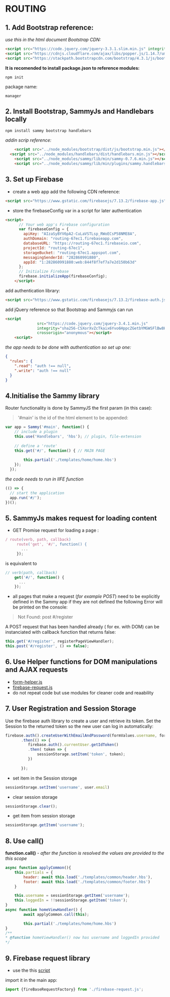 # ROUTING

## 1. Add Bootstrap reference:
*use this in the html document Bootstrap CDN:*
```html
<script src="https://code.jquery.com/jquery-3.3.1.slim.min.js" integrity="sha384-q8i/X+965DzO0rT7abK41JStQIAqVgRVzpbzo5smXKp4YfRvH+8abtTE1Pi6jizo" crossorigin="anonymous"></script>
<script src="https://cdnjs.cloudflare.com/ajax/libs/popper.js/1.14.7/umd/popper.min.js" integrity="sha384-UO2eT0CpHqdSJQ6hJty5KVphtPhzWj9WO1clHTMGa3JDZwrnQq4sF86dIHNDz0W1" crossorigin="anonymous"></script>
<script src="https://stackpath.bootstrapcdn.com/bootstrap/4.3.1/js/bootstrap.min.js" integrity="sha384-JjSmVgyd0p3pXB1rRibZUAYoIIy6OrQ6VrjIEaFf/nJGzIxFDsf4x0xIM+B07jRM" crossorigin="anonymous"></script>
```
**It is recomended to install package.json to reference modules:**
```terminal
npm init
```
package name:
```terminal
manager
```
## 2. Install Bootstrap, SammyJs and Handlebars locally
```terminal
npm install sammy bootstrap handlebars
```
*addin scrip reference:*
```html
    <script src="../node_modules/bootstrap/dist/js/bootstrap.min.js"></script>
  <script src="../node_modules/handlebars/dist/handlebars.min.js"></script>
    <script src="../node_modules/sammy/lib/min/sammy-0.7.6.min.js"></script>
    <script src="../node_modules/sammy/lib/min/plugins/sammy.handlebars-0.7.6.min.js"></script>
```
## 3. Set up Firebase
- create a web app
add the following CDN reference:
```html
<script src="https://www.gstatic.com/firebasejs/7.13.2/firebase-app.js"></script>
```
- store the firebaseConfig var in a script for later authentication
```html
<script>
      // Your web app's Firebase configuration
      var firebaseConfig = {
        apiKey: "AIzaSyBYV6pA2-CuLaVSTLsp_RWoECsP58NME8A",
        authDomain: "routing-67ec1.firebaseapp.com",
        databaseURL: "https://routing-67ec1.firebaseio.com",
        projectId: "routing-67ec1",
        storageBucket: "routing-67ec1.appspot.com",
        messagingSenderId: "282860991880",
        appId: "1:282860991880:web:844f8f7ef7a7e2d150b63d"
      };
      // Initialize Firebase
      firebase.initializeApp(firebaseConfig);
    </script>
```
add authentication library:
```html
<script src="https://www.gstatic.com/firebasejs/7.13.2/firebase-auth.js"></script>
```
add jQuery reference so that Bootstrap and Sammyjs can run
```html
<script
			  src="https://code.jquery.com/jquery-3.4.1.min.js"
			  integrity="sha256-CSXorXvZcTkaix6Yvo6HppcZGetbYMGWSFlBw8HfCJo="
			  crossorigin="anonymous"></script>
    <script>
```
*the app needs to be done with authentication so set up one:*
```json
{
  "rules": {
    ".read": "auth !== null",
    ".write": "auth !== null"
  }
}
```
## 4.Initialise the Sammy library

Router functionality is done by SammyJS
the first param (in this case):
> '#main'
is the id of the html element to be appended:
```js
var app = Sammy('#main', function() {
    // include a plugin
    this.use('Handlebars', 'hbs'); // plugin, file-extension
  
    // define a 'route'
    this.get('#/', function() { // MAIN PAGE
      
        this.partial('./templates/home/home.hbs')
    });
  });
```

*the code needs to run in IIFE function*


```js
(() => {
  // start the application
  app.run('#/');
})();
```
## 5. SammyJs makes request for loading content
 - GET Promise request for loading a page :
 ```js
/ route(verb, path, callback)
      route('get', '#/', function() { 
        ...
      });
 ```
is equivalent to
  ```js
// verb(path, callback)
      get('#/', function() { 
        ...
      });
 ```
 - all pages that make a request (*for example POST*) need to be explicitly defined in the Sammy app if they are not defined the following Error will be printed on the console:

 > Not Found: post #/register

A POST request that has been handled already ( for ex. with DOM) can be instanciated with callback function that returns false:
 ```js
this.get('#/register', registerPageViewHandler);
this.post('#/register', () => false);
 ```
## 6. Use Helper functions for DOM manipulations and AJAX requests
 - [form-helper.js](./Team-Manager-Skeleton/scripts/form-helper.js)
 - [firebase-request.js](./Team-Manager-Skeleton/scripts/firebase-request.js)
 - do not repeat code but use modules for cleaner code and reaability

 ## 7. User Registration and Session Storage

Use the firebase auth library to create a user and retrieve its token. Set the Session to the returned token
so the new user can log in automatically: 
```js
firebase.auth().createUserWithEmailAndPassword(formValues.username, formValues.password)
       .then(() => {
          firebase.auth().currentUser.getIdToken()
          .then( token => {
              sessionStorage.setItem('token', token);
          })
           
       });
```

- set item in the Session storage
```js
sessionStorage.setItem('username', user.email)
```

- clear session storage
```js
sessionStorage.clear();
```
- get item from session storage
```js
sessionStorage.getItem('username');
```

## 8. Use call()
**function.call()** - *after the function is resolved the values are provided to the this scope*

```js
async function applyCommon(){
    this.partials = {
        header: await this.load('./templates/common/header.hbs'),
        footer: await this.load('./templates/common/footer.hbs')
    }

    this.username = sessionStorage.getItem('username');
    this.loggedIn = !!sessionStorage.getItem('token');
}
async function homeViewHandler() {
        await applyCommon.call(this);

        this.partial('./templates/home/home.hbs')
}
/**
* @function homeViewHandler() now has username and loggedIn provided
*/
```

## 9. Firebase request library
- use the this [script](./Team-Manager-Skeleton/scripts/firebase-request.js)

import it in the main app:
```js
import {fireBaseRequestFactory} from './firebase-request.js';

```

